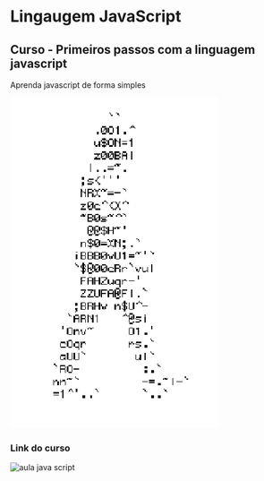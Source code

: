 # Lingaugem JavaScript
## Curso - Primeiros passos com a linguagem javascript
Aprenda javascript de forma simples


![homem-letra](https://github.com/MasWSG/javascript/blob/main/homem-letra.gif)

### Link do curso

![aula java script](https://google.com)
